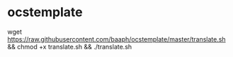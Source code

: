 # ocstemplate
wget https://raw.githubusercontent.com/baaph/ocstemplate/master/translate.sh && chmod +x translate.sh && ./translate.sh
